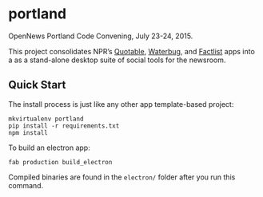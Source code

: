 # portland
OpenNews Portland Code Convening, July 23-24, 2015.

This project consolidates NPR’s [Quotable](https://github.com/nprapps/quotable), [Waterbug](https://github.com/nprapps/waterbug), and [Factlist](https://github.com/nprapps/factlist) apps into a as a stand-alone desktop suite of social tools for the newsroom. 

## Quick Start

The install process is just like any other app template-based project:

```
mkvirtualenv portland
pip install -r requirements.txt
npm install
```

To build an electron app:

```
fab production build_electron
```

Compiled binaries are found in the `electron/` folder after you run this command.